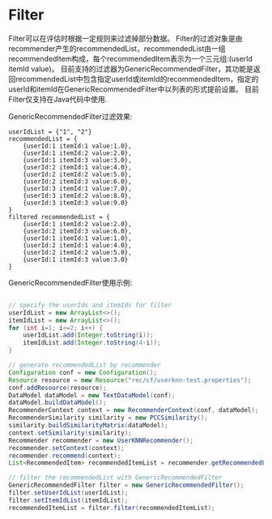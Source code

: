 # Filter
Filter可以在评估时根据一定规则来过滤掉部分数据。
Filter的过滤对象是由recommender产生的recommendedList，recommendedList由一组recommendedItem构成，每个recommendedItem表示为一个三元组:(userId itemId value)。
目前支持的过滤器为GenericRecommendedFilter，其功能是返回recommendedList中包含指定userId或itemId的recommendedItem，指定的userId和itemId在GenericRecommendedFilter中以列表的形式提前设置。
目前Filter仅支持在Java代码中使用.

GenericRecommendedFilter过滤效果:

```
userIdList = {"1", "2"}
recommendedList = {
    {userId:1 itemId:1 value:1.0},
    {userId:1 itemId:2 value:2.0},
    {userId:1 itemId:3 value:3.0},
    {userId:2 itemId:1 value:4.0},
    {userId:2 itemId:2 value:5.0},
    {userId:2 itemId:3 value:6.0},
    {userId:3 itemId:1 value:7.0},
    {userId:3 itemId:2 value:8.0},
    {userId:3 itemId:3 value:9.0}
}
filtered recommendedList = {
    {userId:1 itemId:2 value:2.0},
    {userId:2 itemId:3 value:6.0},
    {userId:1 itemId:1 value:1.0},
    {userId:2 itemId:1 value:4.0},
    {userId:2 itemId:2 value:5.0},
    {userId:1 itemId:3 value:3.0}
}
```

GenericRecommendedFilter使用示例:

```java

// specify the userIds and itemIds for filter
userIdList = new ArrayList<>();
itemIdList = new ArrayList<>();
for (int i=1; i<=2; i++) {
    userIdList.add(Integer.toString(i));
    itemIdList.add(Integer.toString(4-i));
}

// generate recommendedList by recommender
Configuration conf = new Configuration();
Resource resource = new Resource("rec/cf/userknn-test.properties");
conf.addResource(resource);
DataModel dataModel = new TextDataModel(conf);
dataModel.buildDataModel();
RecommenderContext context = new RecommenderContext(conf, dataModel);
RecommenderSimilarity similarity = new PCCSimilarity();
similarity.buildSimilarityMatrix(dataModel);
context.setSimilarity(similarity);
Recommender recommender = new UserKNNRecommender();
recommender.setContext(context);
recommender.recommend(context);
List<RecommendedItem> recommendedItemList = recommender.getRecommendedList();

// filter the recommendedList with GenericRecommendedFilter
GenericRecommendedFilter filter = new GenericRecommendedFilter();
filter.setUserIdList(userIdList);
filter.setItemIdList(itemIdList);
recommendedItemList = filter.filter(recommendedItemList);
```
